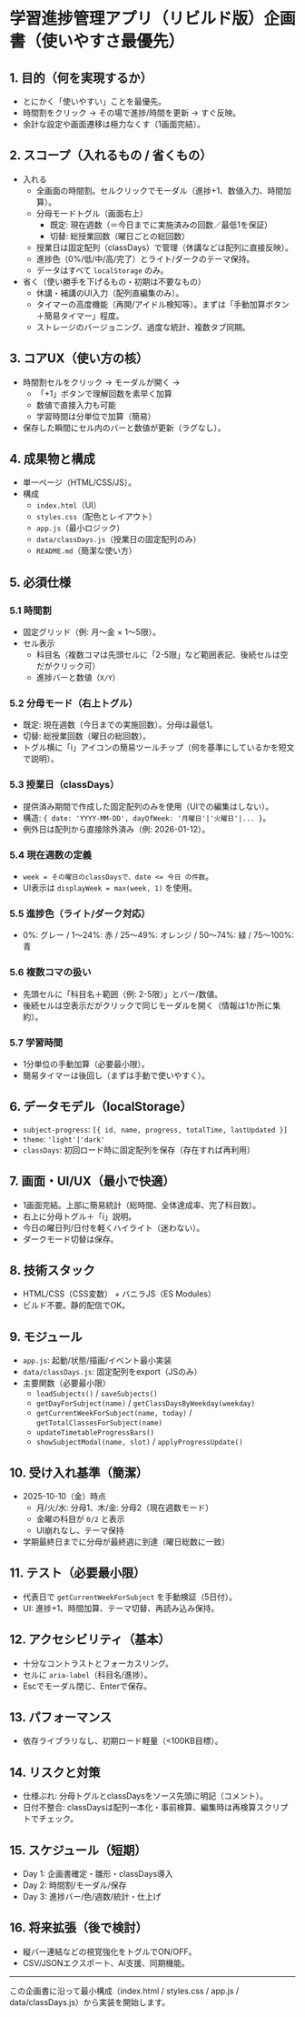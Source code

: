 # 学習進捗管理アプリ（リビルド版）企画書（使いやすさ最優先）

## 1. 目的（何を実現するか）
- とにかく「使いやすい」ことを最優先。
- 時間割をクリック → その場で進捗/時間を更新 → すぐ反映。
- 余計な設定や画面遷移は極力なくす（1画面完結）。

## 2. スコープ（入れるもの / 省くもの）
- 入れる
  - 全画面の時間割。セルクリックでモーダル（進捗+1、数値入力、時間加算）。
  - 分母モードトグル（画面右上）
    - 既定: 現在週数（＝今日までに実施済みの回数／最低1を保証）
    - 切替: 総授業回数（曜日ごとの総回数）
  - 授業日は固定配列（classDays）で管理（休講などは配列に直接反映）。
  - 進捗色（0%/低/中/高/完了）とライト/ダークのテーマ保持。
  - データはすべて `localStorage` のみ。
- 省く（使い勝手を下げるもの・初期は不要なもの）
  - 休講・補講のUI入力（配列直編集のみ）。
  - タイマーの高度機能（再開/アイドル検知等）。まずは「手動加算ボタン＋簡易タイマー」程度。
  - ストレージのバージョニング、過度な統計、複数タブ同期。

## 3. コアUX（使い方の核）
- 時間割セルをクリック → モーダルが開く →
  - 「+1」ボタンで理解回数を素早く加算
  - 数値で直接入力も可能
  - 学習時間は分単位で加算（簡易）
- 保存した瞬間にセル内のバーと数値が更新（ラグなし）。

## 4. 成果物と構成
- 単一ページ（HTML/CSS/JS）。
- 構成
  - `index.html`（UI）
  - `styles.css`（配色とレイアウト）
  - `app.js`（最小ロジック）
  - `data/classDays.js`（授業日の固定配列のみ）
  - `README.md`（簡潔な使い方）

## 5. 必須仕様
### 5.1 時間割
- 固定グリッド（例: 月〜金 × 1〜5限）。
- セル表示
  - 科目名（複数コマは先頭セルに「2-5限」など範囲表記、後続セルは空だがクリック可）
  - 進捗バーと数値（`X/Y`）

### 5.2 分母モード（右上トグル）
- 既定: 現在週数（今日までの実施回数）。分母は最低1。
- 切替: 総授業回数（曜日の総回数）。
- トグル横に「i」アイコンの簡易ツールチップ（何を基準にしているかを短文で説明）。

### 5.3 授業日（classDays）
- 提供済み期間で作成した固定配列のみを使用（UIでの編集はしない）。
- 構造: `{ date: 'YYYY-MM-DD', dayOfWeek: '月曜日'|'火曜日'|... }`。
- 例外日は配列から直接除外済み（例: 2026-01-12）。

### 5.4 現在週数の定義
- `week = その曜日のclassDaysで、date <= 今日 の件数`。
- UI表示は `displayWeek = max(week, 1)` を使用。

### 5.5 進捗色（ライト/ダーク対応）
- 0%: グレー / 1〜24%: 赤 / 25〜49%: オレンジ / 50〜74%: 緑 / 75〜100%: 青

### 5.6 複数コマの扱い
- 先頭セルに「科目名＋範囲（例: 2-5限）」とバー/数値。
- 後続セルは空表示だがクリックで同じモーダルを開く（情報は1か所に集約）。

### 5.7 学習時間
- 1分単位の手動加算（必要最小限）。
- 簡易タイマーは後回し（まずは手動で使いやすく）。

## 6. データモデル（localStorage）
- `subject-progress`: `[{ id, name, progress, totalTime, lastUpdated }]`
- `theme`: `'light'|'dark'`
- `classDays`: 初回ロード時に固定配列を保存（存在すれば再利用）

## 7. 画面・UI/UX（最小で快適）
- 1画面完結。上部に簡易統計（総時間、全体達成率、完了科目数）。
- 右上に分母トグル＋「i」説明。
- 今日の曜日列/日付を軽くハイライト（迷わない）。
- ダークモード切替は保存。

## 8. 技術スタック
- HTML/CSS（CSS変数） + バニラJS（ES Modules）
- ビルド不要。静的配信でOK。

## 9. モジュール
- `app.js`: 起動/状態/描画/イベント最小実装
- `data/classDays.js`: 固定配列をexport（JSのみ）
- 主要関数（必要最小限）
  - `loadSubjects()` / `saveSubjects()`
  - `getDayForSubject(name)` / `getClassDaysByWeekday(weekday)`
  - `getCurrentWeekForSubject(name, today)` / `getTotalClassesForSubject(name)`
  - `updateTimetableProgressBars()`
  - `showSubjectModal(name, slot)` / `applyProgressUpdate()`

## 10. 受け入れ基準（簡潔）
- 2025-10-10（金）時点
  - 月/火/水: 分母1、木/金: 分母2（現在週数モード）
  - 金曜の科目が `0/2` と表示
  - UI崩れなし、テーマ保持
- 学期最終日までに分母が最終週に到達（曜日総数に一致）

## 11. テスト（必要最小限）
- 代表日で `getCurrentWeekForSubject` を手動検証（5日付）。
- UI: 進捗+1、時間加算、テーマ切替、再読み込み保持。

## 12. アクセシビリティ（基本）
- 十分なコントラストとフォーカスリング。
- セルに `aria-label`（科目名/進捗）。
- Escでモーダル閉じ、Enterで保存。

## 13. パフォーマンス
- 依存ライブラリなし、初期ロード軽量（<100KB目標）。

## 14. リスクと対策
- 仕様ぶれ: 分母トグルとclassDaysをソース先頭に明記（コメント）。
- 日付不整合: classDaysは配列一本化・事前検算、編集時は再検算スクリプトでチェック。

## 15. スケジュール（短期）
- Day 1: 企画書確定・雛形・classDays導入
- Day 2: 時間割/モーダル/保存
- Day 3: 進捗バー/色/週数/統計・仕上げ

## 16. 将来拡張（後で検討）
- 縦バー連結などの視覚強化をトグルでON/OFF。
- CSV/JSONエクスポート、AI支援、同期機能。

---
この企画書に沿って最小構成（index.html / styles.css / app.js / data/classDays.js）から実装を開始します。



